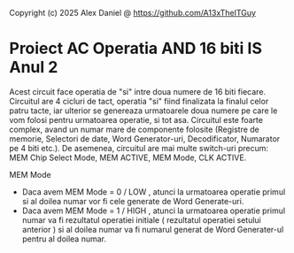 Copyright (c) 2025 Alex Daniel @ https://github.com/A13xTheITGuy

# Proiect AC Operatia AND 16 biti IS Anul 2

  Acest circuit face operatia de "si" intre doua numere de 16 biti fiecare. Circuitul are 4 cicluri de tact, operatia "si" fiind finalizata la finalul celor patru tacte, iar ulterior se genereaza urmatoarele doua numere pe care le vom folosi pentru urmatoarea operatie, si tot asa.
  Circuitul este foarte complex, avand un numar mare de componente folosite (Registre de memorie, Selectori de date, Word Generator-uri, Decodificator, Numarator pe 4 biti etc.).
  De asemenea, circuitul are mai multe switch-uri precum: MEM Chip Select Mode, MEM ACTIVE, MEM Mode, CLK ACTIVE.
    
  MEM Mode
  - Daca avem MEM Mode = 0 / LOW , atunci la urmatoarea operatie primul si al doilea numar vor fi cele generate de Word Generate-uri.
  - Daca avem MEM Mode = 1 / HIGH , atunci la urmatoarea operatie primul numar va fi rezultatul operatiei initiale ( rezultatul operatiei setului anterior ) si al doilea numar va fi numarul generat de Word Generater-ul pentru al doilea numar.
